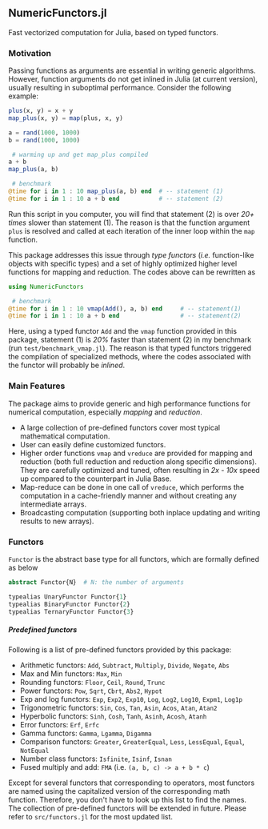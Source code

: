 ## NumericFunctors.jl

Fast vectorized computation for Julia, based on typed functors.

### Motivation

Passing functions as arguments are essential in writing generic algorithms. However, function arguments do not get inlined in Julia (at current version), usually resulting in suboptimal performance. Consider the following example:

```julia
plus(x, y) = x + y
map_plus(x, y) = map(plus, x, y)

a = rand(1000, 1000)
b = rand(1000, 1000)

 # warming up and get map_plus compiled
a + b
map_plus(a, b)

 # benchmark
@time for i in 1 : 10 map_plus(a, b) end  # -- statement (1)
@time for i in 1 : 10 a + b end           # -- statement (2)
```

Run this script in you computer, you will find that statement (2) is over *20+ times* slower than statement (1). The reason is that the function argument ``plus`` is resolved and called at each iteration of the inner loop within the ``map`` function.

This package addresses this issue through *type functors* (*i.e.* function-like objects with specific types) and a set of highly optimized higher level functions for mapping and reduction. The codes above can be rewritten as

```julia
using NumericFunctors

 # benchmark
@time for i in 1 : 10 vmap(Add(), a, b) end     # -- statement(1)
@time for i in 1 : 10 a + b end                 # -- statement(2)
```  

Here, using a typed functor ``Add`` and the ``vmap`` function provided in this package, statement (1) is *20%* faster than statement (2) in my benchmark (run ``test/benchmark_vmap.jl``). The reason is that typed functors triggered the compilation of specialized methods, where the codes associated with the functor will probably be *inlined*.

### Main Features

The package aims to provide generic and high performance functions for numerical computation, especially *mapping* and *reduction*.

* A large collection of pre-defined functors cover most typical mathematical computation.
* User can easily define customized functors.
* Higher order functions ``vmap`` and ``vreduce`` are provided for mapping and reduction (both full reduction and reduction along specific dimensions). They are carefully optimized and tuned, often resulting in *2x - 10x* speed up compared to the counterpart in Julia Base.
* Map-reduce can be done in one call of ``vreduce``, which performs the computation in a cache-friendly manner and without creating any intermediate arrays.
* Broadcasting computation (supporting both inplace updating and writing results to new arrays).

### Functors

``Functor`` is the abstract base type for all functors, which are formally defined as below

```julia
abstract Functor{N}  # N: the number of arguments

typealias UnaryFunctor Functor{1}
typealias BinaryFunctor Functor{2}
typealias TernaryFunctor Functor{3}
```

##### Predefined functors

Following is a list of pre-defined functors provided by this package:

* Arithmetic functors: ``Add``, ``Subtract``, ``Multiply``, ``Divide``, ``Negate``, ``Abs``
* Max and Min functors: ``Max``, ``Min``
* Rounding functors: ``Floor``, ``Ceil``, ``Round``, ``Trunc``
* Power functors: ``Pow``, ``Sqrt``, ``Cbrt``, ``Abs2``, ``Hypot``
* Exp and log functors: ``Exp``, ``Exp2``, ``Exp10``, ``Log``, ``Log2``, ``Log10``, ``Expm1``, ``Log1p``
* Trigonometric functors: ``Sin``, ``Cos``, ``Tan``, ``Asin``, ``Acos``, ``Atan``, ``Atan2``
* Hyperbolic functors: ``Sinh``, ``Cosh``, ``Tanh``, ``Asinh``, ``Acosh``, ``Atanh``
* Error functors: ``Erf``, ``Erfc``
* Gamma functors: ``Gamma``, ``Lgamma``, ``Digamma``
* Comparison functors: ``Greater``, ``GreaterEqual``, ``Less``, ``LessEqual``, ``Equal``, ``NotEqual``
* Number class functors: ``Isfinite``, ``Isinf``, ``Isnan``
* Fused multiply and add: ``FMA`` (i.e. ``(a, b, c) -> a + b * c``)

Except for several functors that corresponding to operators, most functors are named using the capitalized version of the corresponding math function. Therefore, you don't have to look up this list to find the names. The collection of pre-defined functors will be extended in future. Please refer to ``src/functors.jl`` for the most updated list.














